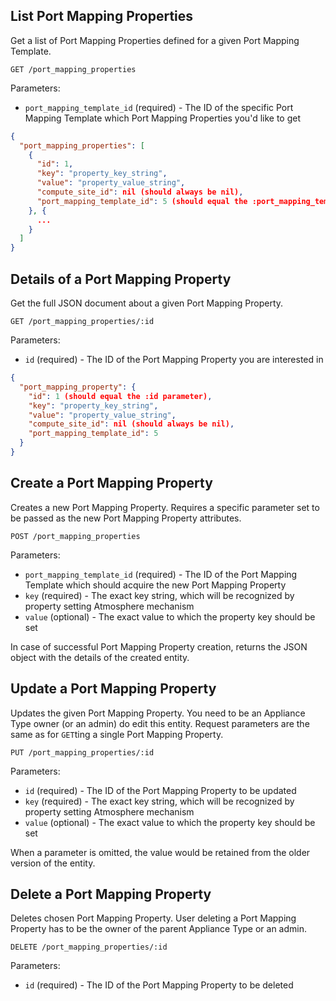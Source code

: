 ## List Port Mapping Properties

Get a list of Port Mapping Properties defined for a given Port Mapping Template.

```
GET /port_mapping_properties
```

Parameters:

+ `port_mapping_template_id` (required) - The ID of the specific Port Mapping Template which Port Mapping Properties you'd like to get

```json
{
  "port_mapping_properties": [
    {
      "id": 1,
      "key": "property_key_string",
      "value": "property_value_string",
      "compute_site_id": nil (should always be nil),
      "port_mapping_template_id": 5 (should equal the :port_mapping_template_id parameter)
    }, {
      ...
    }
  ]
}
```


## Details of a Port Mapping Property

Get the full JSON document about a given Port Mapping Property.

```
GET /port_mapping_properties/:id
```

Parameters:

+ `id` (required) - The ID of the Port Mapping Property you are interested in

```json
{
  "port_mapping_property": {
    "id": 1 (should equal the :id parameter),
    "key": "property_key_string",
    "value": "property_value_string",
    "compute_site_id": nil (should always be nil),
    "port_mapping_template_id": 5
  }
}
```


## Create a Port Mapping Property

Creates a new Port Mapping Property. Requires a specific parameter set to be passed as the new Port Mapping Property attributes.

```
POST /port_mapping_properties
```

Parameters:

+ `port_mapping_template_id` (required) - The ID of the Port Mapping Template which should acquire the new Port Mapping Property
+ `key` (required) - The exact key string, which will be recognized by property setting Atmosphere mechanism
+ `value` (optional) - The exact value to which the property key should be set

In case of successful Port Mapping Property creation, returns the JSON object with the details of the created entity.


## Update a Port Mapping Property

Updates the given Port Mapping Property. You need to be an Appliance Type owner (or an admin) do edit this entity.
Request parameters are the same as for `GET`ting a single Port Mapping Property.

```
PUT /port_mapping_properties/:id
```

Parameters:

+ `id` (required) - The ID of the Port Mapping Property to be updated
+ `key` (required) - The exact key string, which will be recognized by property setting Atmosphere mechanism
+ `value` (optional) - The exact value to which the property key should be set

When a parameter is omitted, the value would be retained from the older version of the entity.


## Delete a Port Mapping Property

Deletes chosen Port Mapping Property. User deleting a Port Mapping Property has to be the owner of the parent Appliance Type or an admin.

```
DELETE /port_mapping_properties/:id
```

Parameters:

+ `id` (required) - The ID of the Port Mapping Property to be deleted
